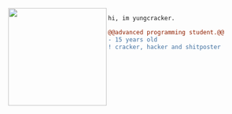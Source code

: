 <img align="left" height="200" src="https://media.giphy.com/media/ao9DUiTKH60XS/giphy.gif"/>

```diff
hi, im yungcracker.

@@advanced programming student.@@
- 15 years old
! cracker, hacker and shitposter
```
